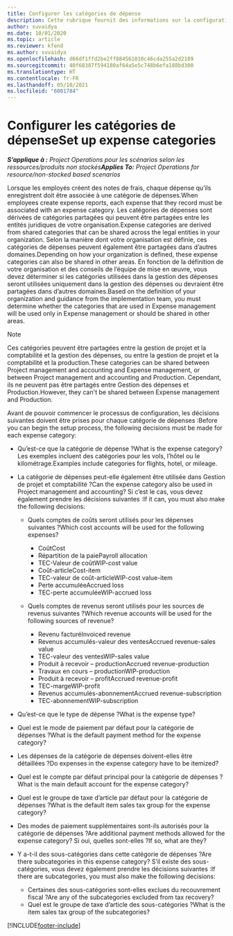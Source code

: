 ```yaml
---
title: Configurer les catégories de dépense
description: Cette rubrique fournit des informations sur la configuration des catégories de dépenses et des catégories partagées pour les notes de frais.
author: suvaidya
ms.date: 10/01/2020
ms.topic: article
ms.reviewer: kfend
ms.author: suvaidya
ms.openlocfilehash: d66df1ffd2be2ff884561010c46cda255a2d2189
ms.sourcegitcommit: 40f68387f594180af64a5e5c748b6efa188bd300
ms.translationtype: HT
ms.contentlocale: fr-FR
ms.lasthandoff: 05/10/2021
ms.locfileid: "6001784"
---
```

# <a name="set-up-expense-categories"></a><span data-ttu-id="dab8b-103">Configurer les catégories de dépense</span><span class="sxs-lookup"><span data-stu-id="dab8b-103">Set up expense categories</span></span>

<span data-ttu-id="dab8b-104">_**S’applique à :** Project Operations pour les scénarios selon les ressources/produits non stockés_</span><span class="sxs-lookup"><span data-stu-id="dab8b-104">_**Applies To:** Project Operations for resource/non-stocked based scenarios_</span></span>

<span data-ttu-id="dab8b-105">Lorsque les employés créent des notes de frais, chaque dépense qu’ils enregistrent doit être associée à une catégorie de dépenses.</span><span class="sxs-lookup"><span data-stu-id="dab8b-105">When employees create expense reports, each expense that they record must be associated with an expense category.</span></span> <span data-ttu-id="dab8b-106">Les catégories de dépenses sont dérivées de catégories partagées qui peuvent être partagées entre les entités juridiques de votre organisation.</span><span class="sxs-lookup"><span data-stu-id="dab8b-106">Expense categories are derived from shared categories that can be shared across the legal entities in your organization.</span></span> <span data-ttu-id="dab8b-107">Selon la manière dont votre organisation est définie, ces catégories de dépenses peuvent également être partagées dans d’autres domaines.</span><span class="sxs-lookup"><span data-stu-id="dab8b-107">Depending on how your organization is defined, these expense categories can also be shared in other areas.</span></span> <span data-ttu-id="dab8b-108">En fonction de la définition de votre organisation et des conseils de l’équipe de mise en œuvre, vous devez déterminer si les catégories utilisées dans la gestion des dépenses seront utilisées uniquement dans la gestion des dépenses ou devraient être partagées dans d’autres domaines.</span><span class="sxs-lookup"><span data-stu-id="dab8b-108">Based on the definition of your organization and guidance from the implementation team, you must determine whether the categories that are used in Expense management will be used only in Expense management or should be shared in other areas.</span></span>

> [!NOTE]
> <span data-ttu-id="dab8b-109">Ces catégories peuvent être partagées entre la gestion de projet et la comptabilité et la gestion des dépenses, ou entre la gestion de projet et la comptabilité et la production.</span><span class="sxs-lookup"><span data-stu-id="dab8b-109">These categories can be shared between Project management and accounting and Expense management, or between Project management and accounting and Production.</span></span> <span data-ttu-id="dab8b-110">Cependant, ils ne peuvent pas être partagés entre Gestion des dépenses et Production.</span><span class="sxs-lookup"><span data-stu-id="dab8b-110">However, they can't be shared between Expense management and Production.</span></span>

<span data-ttu-id="dab8b-111">Avant de pouvoir commencer le processus de configuration, les décisions suivantes doivent être prises pour chaque catégorie de dépenses :</span><span class="sxs-lookup"><span data-stu-id="dab8b-111">Before you can begin the setup process, the following decisions must be made for each expense category:</span></span>

- <span data-ttu-id="dab8b-112">Qu’est-ce que la catégorie de dépense ?</span><span class="sxs-lookup"><span data-stu-id="dab8b-112">What is the expense category?</span></span> <span data-ttu-id="dab8b-113">Les exemples incluent des catégories pour les vols, l’hôtel ou le kilométrage.</span><span class="sxs-lookup"><span data-stu-id="dab8b-113">Examples include categories for flights, hotel, or mileage.</span></span>
- <span data-ttu-id="dab8b-114">La catégorie de dépenses peut-elle également être utilisée dans Gestion de projet et comptabilité ?</span><span class="sxs-lookup"><span data-stu-id="dab8b-114">Can the expense category also be used in Project management and accounting?</span></span> <span data-ttu-id="dab8b-115">Si c’est le cas, vous devez également prendre les décisions suivantes :</span><span class="sxs-lookup"><span data-stu-id="dab8b-115">If it can, you must also make the following decisions:</span></span>

    - <span data-ttu-id="dab8b-116">Quels comptes de coûts seront utilisés pour les dépenses suivantes ?</span><span class="sxs-lookup"><span data-stu-id="dab8b-116">Which cost accounts will be used for the following expenses?</span></span>

        - <span data-ttu-id="dab8b-117">Coût</span><span class="sxs-lookup"><span data-stu-id="dab8b-117">Cost</span></span>
        - <span data-ttu-id="dab8b-118">Répartition de la paie</span><span class="sxs-lookup"><span data-stu-id="dab8b-118">Payroll allocation</span></span>
        - <span data-ttu-id="dab8b-119">TEC-Valeur de coût</span><span class="sxs-lookup"><span data-stu-id="dab8b-119">WIP-cost value</span></span>
        - <span data-ttu-id="dab8b-120">Coût-article</span><span class="sxs-lookup"><span data-stu-id="dab8b-120">Cost-item</span></span>
        - <span data-ttu-id="dab8b-121">TEC-valeur de coût-article</span><span class="sxs-lookup"><span data-stu-id="dab8b-121">WIP-cost value-item</span></span>
        - <span data-ttu-id="dab8b-122">Perte accumulée</span><span class="sxs-lookup"><span data-stu-id="dab8b-122">Accrued loss</span></span>
        - <span data-ttu-id="dab8b-123">TEC-perte accumulée</span><span class="sxs-lookup"><span data-stu-id="dab8b-123">WIP-accrued loss</span></span>

    - <span data-ttu-id="dab8b-124">Quels comptes de revenus seront utilisés pour les sources de revenus suivantes ?</span><span class="sxs-lookup"><span data-stu-id="dab8b-124">Which revenue accounts will be used for the following sources of revenue?</span></span>

        - <span data-ttu-id="dab8b-125">Revenu facturé</span><span class="sxs-lookup"><span data-stu-id="dab8b-125">Invoiced revenue</span></span>
        - <span data-ttu-id="dab8b-126">Revenus accumulés-valeur des ventes</span><span class="sxs-lookup"><span data-stu-id="dab8b-126">Accrued revenue-sales value</span></span>
        - <span data-ttu-id="dab8b-127">TEC-valeur des ventes</span><span class="sxs-lookup"><span data-stu-id="dab8b-127">WIP-sales value</span></span>
        - <span data-ttu-id="dab8b-128">Produit à recevoir – production</span><span class="sxs-lookup"><span data-stu-id="dab8b-128">Accrued revenue-production</span></span>
        - <span data-ttu-id="dab8b-129">Travaux en cours – production</span><span class="sxs-lookup"><span data-stu-id="dab8b-129">WIP-production</span></span>
        - <span data-ttu-id="dab8b-130">Produit à recevoir – profit</span><span class="sxs-lookup"><span data-stu-id="dab8b-130">Accrued revenue-profit</span></span>
        - <span data-ttu-id="dab8b-131">TEC-marge</span><span class="sxs-lookup"><span data-stu-id="dab8b-131">WIP-profit</span></span>
        - <span data-ttu-id="dab8b-132">Revenus accumulés-abonnement</span><span class="sxs-lookup"><span data-stu-id="dab8b-132">Accrued revenue-subscription</span></span>
        - <span data-ttu-id="dab8b-133">TEC-abonnement</span><span class="sxs-lookup"><span data-stu-id="dab8b-133">WIP-subscription</span></span>

- <span data-ttu-id="dab8b-134">Qu’est-ce que le type de dépense ?</span><span class="sxs-lookup"><span data-stu-id="dab8b-134">What is the expense type?</span></span>
- <span data-ttu-id="dab8b-135">Quel est le mode de paiement par défaut pour la catégorie de dépenses ?</span><span class="sxs-lookup"><span data-stu-id="dab8b-135">What is the default payment method for the expense category?</span></span>
- <span data-ttu-id="dab8b-136">Les dépenses de la catégorie de dépenses doivent-elles être détaillées ?</span><span class="sxs-lookup"><span data-stu-id="dab8b-136">Do expenses in the expense category have to be itemized?</span></span>
- <span data-ttu-id="dab8b-137">Quel est le compte par défaut principal pour la catégorie de dépenses ?</span><span class="sxs-lookup"><span data-stu-id="dab8b-137">What is the main default account for the expense category?</span></span>
- <span data-ttu-id="dab8b-138">Quel est le groupe de taxe d’article par défaut pour la catégorie de dépenses ?</span><span class="sxs-lookup"><span data-stu-id="dab8b-138">What is the default item sales tax group for the expense category?</span></span>
- <span data-ttu-id="dab8b-139">Des modes de paiement supplémentaires sont-ils autorisés pour la catégorie de dépenses ?</span><span class="sxs-lookup"><span data-stu-id="dab8b-139">Are additional payment methods allowed for the expense category?</span></span> <span data-ttu-id="dab8b-140">Si oui, quelles sont-elles ?</span><span class="sxs-lookup"><span data-stu-id="dab8b-140">If so, what are they?</span></span>
- <span data-ttu-id="dab8b-141">Y a-t-il des sous-catégories dans cette catégorie de dépenses ?</span><span class="sxs-lookup"><span data-stu-id="dab8b-141">Are there subcategories in this expense category?</span></span> <span data-ttu-id="dab8b-142">S’il existe des sous-catégories, vous devez également prendre les décisions suivantes :</span><span class="sxs-lookup"><span data-stu-id="dab8b-142">If there are subcategories, you must also make the following decisions:</span></span>

    - <span data-ttu-id="dab8b-143">Certaines des sous-catégories sont-elles exclues du recouvrement fiscal ?</span><span class="sxs-lookup"><span data-stu-id="dab8b-143">Are any of the subcategories excluded from tax recovery?</span></span>
    - <span data-ttu-id="dab8b-144">Quel est le groupe de taxe d’article des sous-catégories ?</span><span class="sxs-lookup"><span data-stu-id="dab8b-144">What is the item sales tax group of the subcategories?</span></span>


[!INCLUDE[footer-include](../includes/footer-banner.md)]